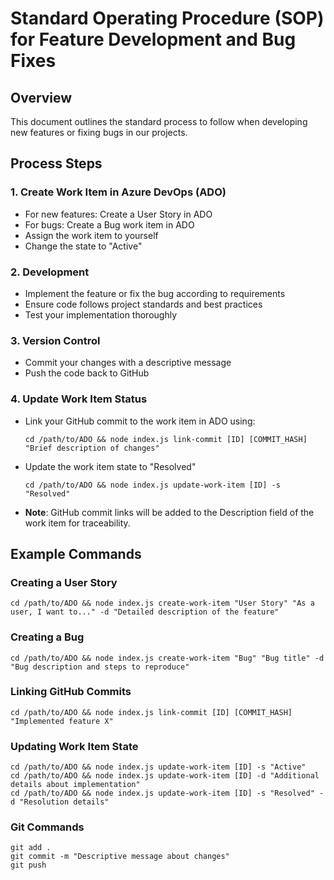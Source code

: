 # Standard Operating Procedure (SOP) for Feature Development and Bug Fixes

## Overview
This document outlines the standard process to follow when developing new features or fixing bugs in our projects.

## Process Steps

### 1. Create Work Item in Azure DevOps (ADO)
- For new features: Create a User Story in ADO
- For bugs: Create a Bug work item in ADO
- Assign the work item to yourself
- Change the state to "Active"

### 2. Development
- Implement the feature or fix the bug according to requirements
- Ensure code follows project standards and best practices
- Test your implementation thoroughly

### 3. Version Control
- Commit your changes with a descriptive message
- Push the code back to GitHub

### 4. Update Work Item Status
- Link your GitHub commit to the work item in ADO using:
  ```
  cd /path/to/ADO && node index.js link-commit [ID] [COMMIT_HASH] "Brief description of changes"
  ```
- Update the work item state to "Resolved"
  ```
  cd /path/to/ADO && node index.js update-work-item [ID] -s "Resolved"
  ```
- **Note**: GitHub commit links will be added to the Description field of the work item for traceability.

## Example Commands

### Creating a User Story
```
cd /path/to/ADO && node index.js create-work-item "User Story" "As a user, I want to..." -d "Detailed description of the feature"
```

### Creating a Bug
```
cd /path/to/ADO && node index.js create-work-item "Bug" "Bug title" -d "Bug description and steps to reproduce"
```

### Linking GitHub Commits
```
cd /path/to/ADO && node index.js link-commit [ID] [COMMIT_HASH] "Implemented feature X"
```

### Updating Work Item State
```
cd /path/to/ADO && node index.js update-work-item [ID] -s "Active"
cd /path/to/ADO && node index.js update-work-item [ID] -d "Additional details about implementation"
cd /path/to/ADO && node index.js update-work-item [ID] -s "Resolved" -d "Resolution details"
```

### Git Commands
```
git add .
git commit -m "Descriptive message about changes"
git push
```